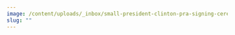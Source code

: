 ```yaml
---
image: /content/uploads/_inbox/small-president-clinton-pra-signing-ceremony-holding-disk.png
slug: ""
---
```

